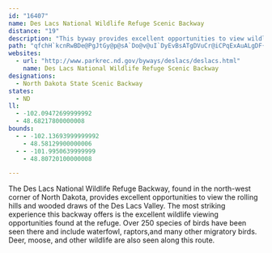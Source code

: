 ```yaml
---
id: "16407"
name: Des Lacs National Wildlife Refuge Scenic Backway
distance: "19"
description: "This byway provides excellent opportunities to view wildlife in a natural setting including nesting and brood-rearing waterfowl, raptors and other migratory birds."
path: "qfchH`kcnRwBDe@PgJtGy@p@sA`Do@v@uI`DyEvBsATgDVuCr@iCPqExAuALgDF{F`A}DPyEp@wBLoD?gHkByAg@yAuAgBqCYG_AJo@T[p@SlBI`EEj@Oj@c@T_AXaEN_EfAyCTcB\\}CPo@LyCnBmAj@{FlAeDpAo@AYF]j@Qt@Y\\c@Ry@@sB\\yAc@eANwDhAyAjAgAVyCzAo@E_@OiBT_@Aw@w@aAAmA_@U?yAtAOj@I|@e@rAg@z@iHfHg@|@e@nAo@fC]r@e@b@yAPo@ZoBxCaDhIeAjAq@fA_CjFy@xDgDfE_@`AkA~EOx@CdAIh@iCdF_AlEYj@u@z@s@jD}@zFqAxKi@fBmAxBiCrDcAl@eOzCoCHkCx@e@?iCScC@mDs@kHaC{@q@{D_FiAsCuAgBy@aDyByEyAwA_@}@cAyE_AsCM}@Ag@z@_DAuHJmBCsCGeD_@mDDy@d@uCB_FC}QmAqDg@aAw@y@i@QyAJsDnDqEdKeB~Ai@F[Eq@UkBqBiAgCaEsGeByBiByAiAgBkGcOYiAKcBHw@Vw@v@cAx@_@bD@jAGX_@Hq_@_BL{IEgWHyEFy@R_ABiTOqHBm@DoA^mAl@a@rAc@z@Y~@OhAM|SGl@SP[@mS_@iA^]f@A\\h@zECrBUvAmB`HsDnEyEjCs@XqDl@u@DwBWoDaAmAQyDIeS@]@SPq@DyyAG{QWsAeAmBr@cXPwVL_OGYln@?nxAtAEXSTkCLg@JKrDS`UaIlHkHlGmHl@Gn@FhBh@X@bF_@r@DjAl@bClC\\PvEy@Z?l@\\dDrDVBbH}Ex@eAdAyBzB_DnCmC~@s@bAKvCPbDm@hDFpEgAlGYxC]nBAbBWhCM`CR~Cm@hBDx@L|@r@TDXE`H{BbAQnBq@r@cAnAo@~@UrCcC|@m@hBm@bDaCn@q@rEsCjIgHlCeB~B{@x@m@vCwC^MzAsA~F}BjC{ArAgBvBgBhEeBvEgC`GwAtAg@^EhCr@fCa@r@FhCfAbHbAfEfBlCnBhB|@n@x@rBfE|ApB^|BrCrLnAlEXf@lFjEbA`@nAAt@^^z@|@~Bn@~Bf@nCj@rHl@xBbExKnAxCbBtChBpEd@bB\\j@lDdC`AfAnI`M~@~@hFdDnHtGxA~@bAd@lEhAtFbAvAJpGOnABfEXzKCdOaBrIsBfBmAxC_Dr@gA|B_FnCyGhA{D`Iya@TeA`FuL~@iG^}AbAaCbBsC|DmD`AkAnJcSdCsEl@s@bAg@hG_CzHqEvAa@xAK~A[dC}@fCuBvBwA~Ak@hB[`HmBbUyEp\\uClEcA|FsBlCg@hDQ`VoFrGw@vMaAvASrA]hAe@~@g@rBmBh@YTCr@~ArApAn@wChAyBbc@gj@zCoDNl@v@xFnAbHnAdGr@rBl@rAhA~A`C~B|CrDzC{Gx@qA~@_A|EqBbABnCx@rAg@~@cBnA{H\\sA^g@XSx@QtDWjEEbAc@t@q@n@w@l@mAVy@h@gFBsBYqC?a@b@{F`@}BdDwEn@_B~@sClBsCnC_Fr@yAnAoD^e@vC_BdAeB|DiQxAaDlAcB|FmF~CmDRa@Hs@x@{OXsBP_AbB_Fl@oCxAaGlCaIx@sBhAyBnB_DbAYn@EhA\\n@?rCi@j@s@h@gCb@s@vCmBrAwBp@g@|AY^SvCqDd@Kx@bAn@K~@yApEaJN_@JyARD~Ag@zCk@d@MxAy@d@i@pBgDdAgA|AgArDwBZ_@fAy@hCgAr@k@~DiEb@q@rCaGh@m@vFeFrDmExDsDvByC~C{E|H_IrAaAl@s@xCqGt@gAjGuGlEeDlGmEdAqAjD}GxC_EbCuCfDmFbLmSzDiG~A}@\\E`@V^~@Hr@AlBFl@Lb@TRXD^GlB_CXy@t@qEr@gCh@qA~@oAd@cAlAcDd@eBTe@bAmApEgDZQ~AYX_@f@yBx@aHZeAx@_AXg@ZsBBaANwAI[k@e@O_@@k@IY?a@Lk@Tq@bBsCbBoBr@uAdAmAl@_A~@aCrB{DNi@h@g@tBoEhAkAfA{ChHuKr@kDrAaCbBcBxCuBtAQ`Be@hAu@rBsCbDkBh@Mt@DlBZ~@GbCyCrD}@fMkFvA}@bA[t@E\\FxBrBvF_CbFaA`Pm@|@FlA`@h@b@hCtCnAdAhAj@nA^nAJrACrAM|A]jK}D^kBsDSmAS}Ai@qAi@wBqAcB}AeBuBgCaEeJaQkDyFcCoCaB}AuCuBW~@sCmBa@Oy@CicA?c@\\aBt@kBH_CvAcAdAoFnJy@~A}@xCgCzJ_EhQi@fBu@lA{JxMm@fAk@pBo@nEc@dBe@xAgDlIYb@_Az@sDlB}C|DUjAYdEMt@_AhC{MdYuYti@qB~C}OtRcA~@cIzJwUd\\qLvJo@t@wRjYwLjP_AvA{EtIkAxAi@d@ch@xa@cAj@iBh@gj@|HmBf@oAj@wAr@uC`C}BvCyBvDiVri@{LzWiKpTeDrGeItQcGfMqA|C"
websites:
  - url: "http://www.parkrec.nd.gov/byways/deslacs/deslacs.html"
    name: Des Lacs National Wildlife Refuge Scenic Backway
designations:
  - North Dakota State Scenic Backway
states:
  - ND
ll:
  - -102.09472699999992
  - 48.68217800000008
bounds:
  - - -102.13693999999992
    - 48.58129900000006
  - - -101.9950639999999
    - 48.80720100000008

---
```


<p>The Des Lacs National Wildlife Refuge Backway, found in the north-west corner of North Dakota, provides excellent opportunities to view the rolling hills and wooded draws of the Des Lacs Valley.  The most striking experience this backway offers is the excellent wildlife viewing opportunities found at the refuge.  Over 250 species of birds have been seen there and include waterfowl, raptors,and many other migratory birds.  Deer, moose, and other wildlife are also seen along this route.</p>
